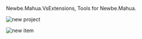Newbe.Mahua.VsExtensions, Tools for Newbe.Mahua.

![new project](http://www.newbe.pro/assets/i/20171216-001.png)

![new item](http://www.newbe.pro/assets/i/20171217-001.png)
